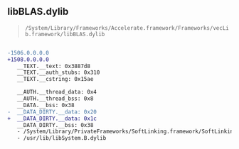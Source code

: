 ## libBLAS.dylib

> `/System/Library/Frameworks/Accelerate.framework/Frameworks/vecLib.framework/libBLAS.dylib`

```diff

-1506.0.0.0.0
+1508.0.0.0.0
   __TEXT.__text: 0x3887d8
   __TEXT.__auth_stubs: 0x310
   __TEXT.__cstring: 0x15ae

   __AUTH.__thread_data: 0x4
   __AUTH.__thread_bss: 0x8
   __DATA.__bss: 0x38
-  __DATA_DIRTY.__data: 0x20
+  __DATA_DIRTY.__data: 0x1c
   __DATA_DIRTY.__bss: 0x38
   - /System/Library/PrivateFrameworks/SoftLinking.framework/SoftLinking
   - /usr/lib/libSystem.B.dylib

```
